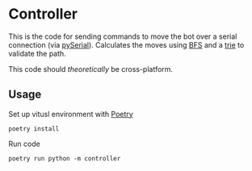 # Controller

This is the code for sending commands to move the bot over a serial connection (via [pySerial](https://pyserial.readthedocs.io/en/latest/)). Calculates the moves using [BFS](https://en.wikipedia.org/wiki/Breadth-first_search) and a [trie](https://en.wikipedia.org/wiki/Trie) to validate the path.

This code should *theoretically* be cross-platform.

## Usage

Set up vitusl environment with [Poetry](https://python-poetry.org/)

```
poetry install
```

Run code

```
poetry run python -m controller
```
